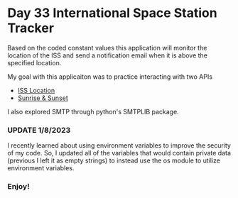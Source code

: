 # Day 33 International Space Station Tracker

Based on the coded constant values this application will monitor the location of the ISS
and send a notification email when it is above the specified location.


My goal with this applicaiton was to practice interacting with two APIs 
* [ISS Location](http://open-notify.org/Open-Notify-API/ISS-Location-Now)
* [Sunrise & Sunset](https://sunrise-sunset.org/api)

I also explored SMTP through python's SMTPLIB package. 

### UPDATE 1/8/2023
I recently learned about using environment variables to improve the security of my code. 
So, I updated all of the variables that would contain private data (previous I left it as empty strings)
to instead use the os module to utilize environment variables. 

### Enjoy!
